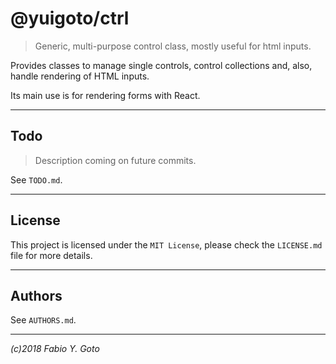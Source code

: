 @yuigoto/ctrl
=============

> Generic, multi-purpose control class, mostly useful for html inputs.

Provides classes to manage single controls, control collections and, also, handle rendering of HTML inputs.

Its main use is for rendering forms with React.

-----

Todo
----

> Description coming on future commits.

See `TODO.md`.

-----

License
-------

This project is licensed under the `MIT License`, please check the `LICENSE.md` file for more details.

-----

Authors
-------

See `AUTHORS.md`.

-----

_(c)2018 Fabio Y. Goto_
